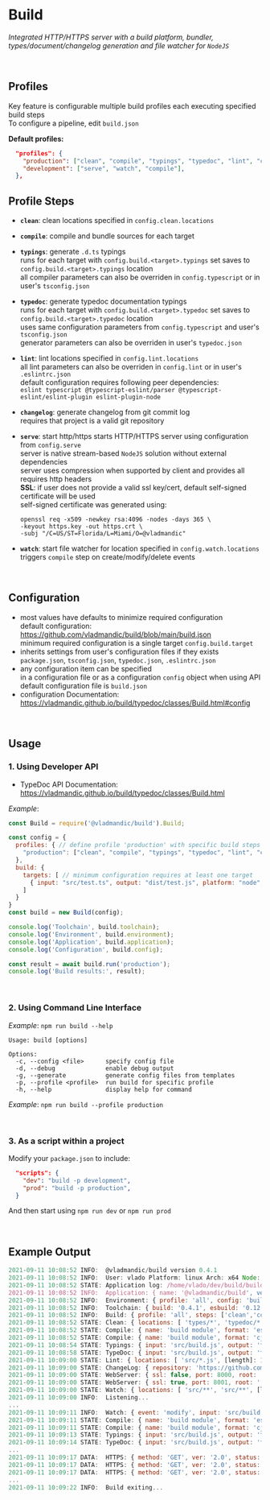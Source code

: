 # Build

*Integrated HTTP/HTTPS server with a build platform, bundler, types/document/changelog generation and file watcher for `NodeJS`*

<br>

## Profiles

Key feature is configurable multiple build profiles each executing specified build steps  
To configure a pipeline, edit `build.json`  

**Default profiles:**

```json
  "profiles": {
    "production": ["clean", "compile", "typings", "typedoc", "lint", "changelog"],
    "development": ["serve", "watch", "compile"],
  },
```

## Profile Steps

- **`clean`**: clean locations specified in `config.clean.locations`

- **`compile`**: compile and bundle sources for each target

- **`typings`**: generate `.d.ts` typings  
  runs for each target with `config.build.<target>.typings` set
  saves to `config.build.<target>.typings` location  
  all compiler parameters can also be overriden in `config.typescript` or in user's `tsconfig.json`  

- **`typedoc`**: generate typedoc documentation typings  
  runs for each target with `config.build.<target>.typedoc` set
  saves to `config.build.<target>.typedoc` location  
  uses same configuration parameters from `config.typescript` and user's `tsconfig.json`  
  generator parameters can also be overriden in user's `typedoc.json`  

- **`lint`**: lint locations specified in `config.lint.locations`  
  all lint parameters can also be overriden in `config.lint` or in user's `.eslintrc.json`  
  default configuration requires following peer dependencies:  
  `eslint typescript @typescript-eslint/parser @typescript-eslint/eslint-plugin eslint-plugin-node`

- **`changelog`**: generate changelog from git commit log  
  requires that project is a valid git repository

- **`serve`**: start http/https
  starts HTTP/HTTPS server using configuration from `config.serve`  
  server is native stream-based `NodeJS` solution without external dependencies  
  server uses compression when supported by client and provides all requires http headers  
  **SSL**: if user does not provide a valid ssl key/cert, default self-signed certificate will be used  
  self-signed certificate was generated using:

    ```shell
    openssl req -x509 -newkey rsa:4096 -nodes -days 365 \
    -keyout https.key -out https.crt \
    -subj "/C=US/ST=Florida/L=Miami/O=@vladmandic"
    ```

- **`watch`**: start file watcher for location specified in `config.watch.locations`  
  triggers `compile` step on create/modify/delete events

<br>

## Configuration

- most values have defaults to minimize required configuration  
  default configuration: <https://github.com/vladmandic/build/blob/main/build.json>  
  minimum required configuration is a single target `config.build.target`
- inherits settings from user's configuration files if they exists  
  `package.json`, `tsconfig.json`, `typedoc.json`, `.eslintrc.json`
- any configuration item can be specified  
  in a configuration file or as a configuration `config` object when using API  
  default configuration file is `build.json` 
- configuration Documentation:  
  <https://vladmandic.github.io/build/typedoc/classes/Build.html#config>

<br>

## Usage

### 1. Using Developer API

- TypeDoc API Documentation:  
  <https://vladmandic.github.io/build/typedoc/classes/Build.html>

*Example*:

```js
const Build = require('@vladmandic/build').Build;

const config = {
  profiles: { // define profile 'production' with specific build steps
    "production": ["clean", "compile", "typings", "typedoc", "lint", "changelog"],
  },
  build: {
    targets: [ // minimum configuration requires at least one target
      { input: "src/test.ts", output: "dist/test.js", platform: "node", format: "cjs", typedoc: 'typedoc', typings: 'types' }
    ]
  }
}
const build = new Build(config);

console.log('Toolchain', build.toolchain);
console.log('Environment', build.environment);
console.log('Application', build.application);
console.log('Configuration', build.config);

const result = await build.run('production');
console.log('Build results:', result);
```

<br>

### 2. Using Command Line Interface

*Example*: `npm run build --help`

```log
Usage: build [options]

Options:
  -c, --config <file>      specify config file
  -d, --debug              enable debug output
  -g, --generate           generate config files from templates
  -p, --profile <profile>  run build for specific profile
  -h, --help               display help for command
```

*Example*: `npm run build --profile production`


<br>

### 3. As a script within a project

Modify your `package.json` to include:

```json
  "scripts": {
    "dev": "build -p development",
    "prod": "build -p production",
  }
```

And then start using `npm run dev` or `npm run prod`

<br>

## Example Output

```js
2021-09-11 10:08:52 INFO:  @vladmandic/build version 0.4.1
2021-09-11 10:08:52 INFO:  User: vlado Platform: linux Arch: x64 Node: v16.5.0
2021-09-11 10:08:52 STATE: Application log: /home/vlado/dev/build/build.log
2021-09-11 10:08:52 INFO:  Application: { name: '@vladmandic/build', version: '0.4.1' }
2021-09-11 10:08:52 INFO:  Environment: { profile: 'all', config: 'build.json', tsconfig: true, eslintrc: true, git: true }
2021-09-11 10:08:52 INFO:  Toolchain: { build: '0.4.1', esbuild: '0.12.26', typescript: '4.4.3', typedoc: '0.21.9', eslint: '7.32.0' }
2021-09-11 10:08:52 INFO:  Build: { profile: 'all', steps: ['clean','compile','typings','typedoc','lint','changelog','serve','watch' ] }
2021-09-11 10:08:52 STATE: Clean: { locations: [ 'types/*', 'typedoc/*', [length]: 2 ] }
2021-09-11 10:08:52 STATE: Compile: { name: 'build module', format: 'esm', platform: 'node', input: 'src/build.js', output: 'dist/build.esm.js', files: 13, inputBytes: 39928, outputBytes: 603792 }
2021-09-11 10:08:52 STATE: Compile: { name: 'build module', format: 'cjs', platform: 'node', input: 'src/build.js', output: 'dist/build.js', files: 13, inputBytes: 39928, outputBytes: 604935 }
2021-09-11 10:08:54 STATE: Typings: { input: 'src/build.js', output: 'types', files: 7 }
2021-09-11 10:08:58 STATE: TypeDoc: { input: 'src/build.js', output: 'typedoc', objects: 1, index: true }
2021-09-11 10:09:00 STATE: Lint: { locations: [ 'src/*.js', [length]: 1 ], files: 12, errors: 0, warnings: 0 }
2021-09-11 10:09:00 STATE: ChangeLog: { repository: 'https://github.com/vladmandic/build', branch: 'main', output: 'CHANGELOG.md' }
2021-09-11 10:09:00 STATE: WebServer: { ssl: false, port: 8000, root: '.' }
2021-09-11 10:09:00 STATE: WebServer: { ssl: true, port: 8001, root: '.', sslKey: 'cert/https.key', sslCrt: 'cert/https.crt' }
2021-09-11 10:09:00 STATE: Watch: { locations: [ 'src/**', 'src/**', [length]: 2 ] }
2021-09-11 10:09:00 INFO:  Listening...
...
2021-09-11 10:09:11 INFO:  Watch: { event: 'modify', input: 'src/build.js' }
2021-09-11 10:09:11 STATE: Compile: { name: 'build module', format: 'esm', platform: 'node', input: 'src/build.js', output: 'dist/build.esm.js', files: 13, inputBytes: 39928, outputBytes: 603792 }
2021-09-11 10:09:11 STATE: Compile: { name: 'build module', format: 'cjs', platform: 'node', input: 'src/build.js', output: 'dist/build.js', files: 13, inputBytes: 39928, outputBytes: 604935 }
2021-09-11 10:09:13 STATE: Typings: { input: 'src/build.js', output: 'types', files: 7 }
2021-09-11 10:09:14 STATE: TypeDoc: { input: 'src/build.js', output: 'typedoc', objects: 1, index: true }
...
2021-09-11 10:09:17 DATA:  HTTPS: { method: 'GET', ver: '2.0', status: 200, mime: 'text/html', size: 3560, url: '/typedoc/index.html', remote: '::ffff:192.168.0.200' }
2021-09-11 10:09:17 DATA:  HTTPS: { method: 'GET', ver: '2.0', status: 200, mime: 'text/css', size: 72023, url: '/typedoc/assets/css/main.css', remote: '::ffff:192.168.0.200' }
2021-09-11 10:09:17 DATA:  HTTPS: { method: 'GET', ver: '2.0', status: 200, mime: 'text/javascript', size: 155546, url: '/typedoc/assets/js/main.js', remote: '::ffff:192.168.0.200' }
...
2021-09-11 10:09:22 INFO:  Build exiting...
```
